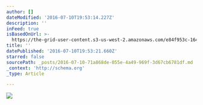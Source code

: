 ```yaml
---
author: []
dateModified: '2016-07-10T19:53:14.227Z'
description: ''
inFeed: true
isBasedOnUrl: >-
  https://the-grid-user-content.s3-us-west-2.amazonaws.com/e84f953c-164f-4d4d-88ad-c3b105d3a79f.jpg
title: ''
datePublished: '2016-07-10T19:53:21.660Z'
starred: false
sourcePath: _posts/2016-07-10-71a868de-055e-4a49-969f-3d67cb6781df.md
_context: 'http://schema.org'
_type: Article

---
```

![](https://the-grid-user-content.s3-us-west-2.amazonaws.com/e84f953c-164f-4d4d-88ad-c3b105d3a79f.jpg)